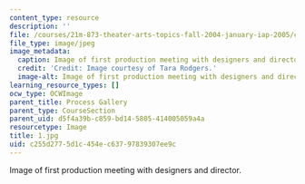```yaml
---
content_type: resource
description: ''
file: /courses/21m-873-theater-arts-topics-fall-2004-january-iap-2005/c255d2775d1c454ec63797839307ee9c_1.jpg
file_type: image/jpeg
image_metadata:
  caption: Image of first production meeting with designers and director.
  credit: 'Credit: Image courtesy of Tara Rodgers.'
  image-alt: Image of first production meeting with designers and director.
learning_resource_types: []
ocw_type: OCWImage
parent_title: Process Gallery
parent_type: CourseSection
parent_uid: d5f4a39b-c859-bd14-5805-414005059a4a
resourcetype: Image
title: 1.jpg
uid: c255d277-5d1c-454e-c637-97839307ee9c
---
```

Image of first production meeting with designers and director.